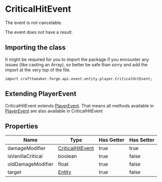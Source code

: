# CriticalHitEvent

The event is not cancelable.

The event does not have a result.

## Importing the class

It might be required for you to import the package if you encounter any issues (like casting an Array), so better be safe than sorry and add the import at the very top of the file.
```zenscript
import crafttweaker.forge.api.event.entity.player.CriticalHitEvent;
```


## Extending PlayerEvent

CriticalHitEvent extends [PlayerEvent](/forge/api/event/entity/player/PlayerEvent). That means all methods available in [PlayerEvent](/forge/api/event/entity/player/PlayerEvent) are also available in CriticalHitEvent

## Properties

|       Name        |                                Type                                 | Has Getter | Has Setter |
|-------------------|---------------------------------------------------------------------|------------|------------|
| damageModifier    | [CriticalHitEvent](/forge/api/event/entity/player/CriticalHitEvent) | true       | true       |
| isVanillaCritical | boolean                                                             | true       | false      |
| oldDamageModifier | float                                                               | true       | false      |
| target            | [Entity](/vanilla/api/entity/Entity)                                | true       | false      |

